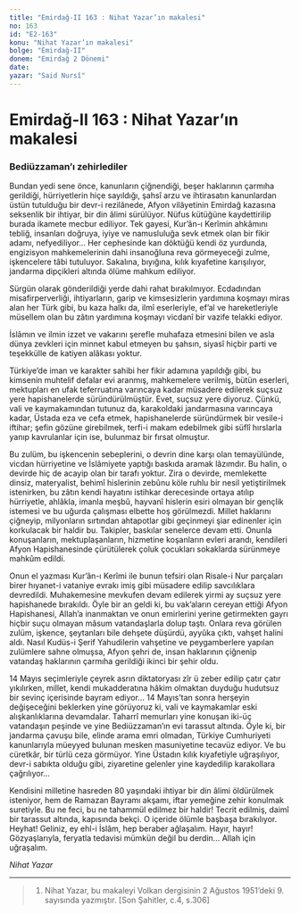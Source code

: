 ```yaml
---
title: "Emirdağ-II 163 : Nihat Yazar’ın makalesi"
no: 163
id: "E2-163"
konu: "Nihat Yazar’ın makalesi"
bolge: "Emirdağ-II"
donem: "Emirdağ 2 Dönemi"
date: 
yazar: "Said Nursî"
---
```


# Emirdağ-II 163 : Nihat Yazar’ın makalesi

### Bediüzzaman’ı zehirlediler

Bundan yedi sene önce, kanunların çiğnendiği, beşer haklarının çarmıha gerildiği, hürriyetlerin hiçe sayıldığı, şahsî arzu ve ihtirasatın kanunlardan üstün tutulduğu bir devr-i rezilânede, Afyon vilâyetinin Emirdağ kazasına seksenlik bir ihtiyar, bir din âlimi sürülüyor. Nüfus kütüğüne kaydettirilip burada ikamete mecbur ediliyor. Tek gayesi, Kur’ân-ı Kerîmin ahkâmını tebliğ, insanları doğruya, iyiye ve namusluluğa sevk etmek olan bir fikir adamı, nefyediliyor... Her cephesinde kan döktüğü kendi öz yurdunda, engizisyon mahkemelerinin dahi insanoğluna reva görmeyeceği zulme, işkencelere tâbi tutuluyor. Sakalına, bıyığına, kılık kıyafetine karışılıyor, jandarma dipçikleri altında ölüme mahkum ediliyor.

Sürgün olarak gönderildiği yerde dahi rahat bırakılmıyor. Ecdadından misafirperverliği, ihtiyarların, garip ve kimsesizlerin yardımına koşmayı miras alan her Türk gibi, bu kaza halkı da, ilmî eserleriyle, ef’al ve hareketleriyle müsellem olan bu zâtın yardımına koşmayı vicdanî bir vazife telakki ediyor.

İslâmın ve ilmin izzet ve vakarını şerefle muhafaza etmesini bilen ve asla dünya zevkleri için minnet kabul etmeyen bu şahsın, siyasî hiçbir parti ve teşekkülle de katiyen alâkası yoktur.

Türkiye’de iman ve karakter sahibi her fikir adamına yapıldığı gibi, bu kimsenin muhtelif defalar evi aranmış, mahkemelere verilmiş, bütün eserleri, mektupları en ufak teferruatına varıncaya kadar müsadere edilerek suçsuz yere hapishanelerde süründürülmüştür. Evet, suçsuz yere diyoruz. Çünkü, vali ve kaymakamından tutunuz da, karakoldaki jandarmasına varıncaya kadar, Üstada eza ve cefa etmek, hapishanelerde süründürmek bir vesile-i iftihar; şefin gözüne girebilmek, terfi-i makam edebilmek gibi süflî hırslarla yanıp kavrulanlar için ise, bulunmaz bir fırsat olmuştur.

Bu zulüm, bu işkencenin sebeplerini, o devrin dine karşı olan temayülünde, vicdan hürriyetine ve İslâmiyete yaptığı baskıda aramak lâzımdır. Bu halin, o devirde hiç de acayip olan bir tarafı yoktur. Zira o devirde, memlekette dinsiz, materyalist, behimî hislerinin zebûnu köle ruhlu bir nesil yetiştirilmek istenirken, bu zâtın kendi hayatını istihkar derecesinde ortaya atılıp hürriyetle, ahlâkla, imanla meşbû, hayvanî hislerin esiri olmayan bir gençlik istemesi ve bu uğurda çalışması elbette hoş görülmezdi. Millet haklarını çiğneyip, milyonların sırtından ahtapotlar gibi geçinmeyi şiar edinenler için korkulacak bir haldir bu. Takipler, baskılar senelerce devam etti. Onunla konuşanların, mektuplaşanların, hizmetine koşanların evleri arandı, kendileri Afyon Hapishanesinde çürütülerek çoluk çocukları sokaklarda sürünmeye mahkûm edildi.

Onun el yazması Kur’ân-ı Kerîmi ile bunun tefsiri olan Risale-i Nur parçaları birer hıyanet-i vataniye evrakı imiş gibi müsadere edilip savcılıklara devredildi. Muhakemesine mevkufen devam edilerek yirmi ay suçsuz yere hapishanede bırakıldı. Öyle bir an geldi ki, bu vak’aların cereyan ettiği Afyon Hapishanesi, Allah’a inanmaktan ve onun emirlerini yerine getirmekten gayrı hiçbir suçu olmayan mâsum vatandaşlarla dolup taştı. Onlara reva görülen zulüm, işkence, şeytanları bile dehşete düşürdü, ayyûka çıktı, vahşet halini aldı. Nasıl Kudüs-i Şerif Yahudilerin vahşetine ve peygamberlere yapılan zulümlere sahne olmuşsa, Afyon şehri de, insan haklarının çiğnenip vatandaş haklarının çarmıha gerildiği ikinci bir şehir oldu.

14 Mayıs seçimleriyle çeyrek asrın diktatoryası zîr ü zeber edilip çatır çatır yıkılırken, millet, kendi mukadderatına hâkim olmaktan duyduğu hudutsuz bir sevinç içerisinde bayram ediyor... 14 Mayıs’tan sonra herşeyin değişeceğini beklerken yine görüyoruz ki, vali ve kaymakamlar eski alışkanlıklarına devamdalar. Taharrî memurları yine konuşan iki-üç vatandaşın peşinde ve yine Bediüzzaman’ın evi tarassut altında. Öyle ki, bir jandarma çavuşu bile, elinde arama emri olmadan, Türkiye Cumhuriyeti kanunlarıyla müeyyed bulunan mesken masuniyetine tecavüz ediyor. Ve bu cüretkâr, bir türlü ceza görmüyor. Yine Üstadın kılık kıyafetiyle uğraşılıyor, devr-i sabıkta olduğu gibi, ziyaretine gelenler yine kaydedilip karakollara çağrılıyor...

Kendisini milletine hasreden 80 yaşındaki ihtiyar bir din âlimi öldürülmek isteniyor, hem de Ramazan Bayramı akşamı, iftar yemeğine zehir konulmak suretiyle. Bu ne feci, bu ne tahammül edilmez bir haldir! Tecrit edilmiş, daimî bir tarassut altında, kapısında bekçi. O içeride ölümle başbaşa bırakılıyor. Heyhat! Geliniz, ey ehl-i İslâm, hep beraber ağlaşalım. Hayır, hayır! Gözyaşlarıyla, feryatla tedavisi mümkün değil bu derdin... Allah için uğraşalım.

*Nihat Yazar*

***

> 1. Nihat Yazar, bu makaleyi Volkan dergisinin 2 Ağustos 1951’deki 9. sayısında yazmıştır. [Son Şahitler, c.4, s.306]
